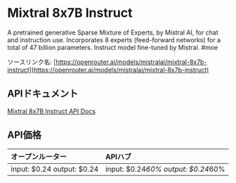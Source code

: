 # Mixtral 8x7B Instruct

A pretrained generative Sparse Mixture of Experts, by Mistral AI, for chat and instruction use. Incorporates 8 experts (feed-forward networks) for a total of 47 billion parameters.
Instruct model fine-tuned by Mistral. #moe

ソースリンク名: [https://openrouter.ai/models/mistralai/mixtral-8x7b-instruct](https://openrouter.ai/models/mistralai/mixtral-8x7b-instruct)

## APIドキュメント

[Mixtral 8x7B Instruct API Docs](../apis/ja/Mixtral_8x7B_Instruct.md)

## API価格

| オープンルーター | APIハブ |
|:---|:---|
| input: $0.24 output: $0.24 | input: $0.24*60% output: $0.24*60% |
